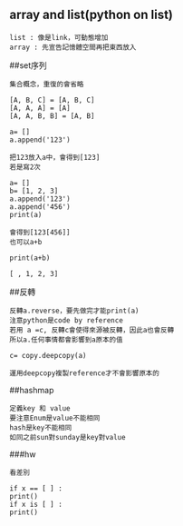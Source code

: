 ## array and list(python on list)

    list : 像是link，可動態增加
    array : 先宣告記憶體空間再把東西放入

##set序列

    集合概念，重復的會省略

    [A, B, C] = [A, B, C]
    [A, A, A] = [A]
    [A, A, B, B] = [A, B]

    a= []
    a.append('123')

    把123放入a中，會得到[123]
    若是寫2次
    
    a= []
    b= [1, 2, 3]
    a.append('123')
    a.append('456')
    print(a)
    
    會得到[123[456]]    
    也可以a+b

    print(a+b)

    [ , 1, 2, 3]

##反轉
    
    反轉a.reverse，要先做完才能print(a)
    注意python是code by reference
    若用 a =c, 反轉c會使得來源被反轉，因此a也會反轉
    所以a.任何事情都會影響到a原本的值

    c= copy.deepcopy(a)

	運用deepcopy複製reference才不會影響原本的

##hashmap
	
	定義key 和 value
	要注意Enum是value不能相同
	hash是key不能相同
	如同之前sun對sunday是key對value
  
###hw 
	
	看差別 
	
	if x == [ ] :
  	print()
	if x is [ ] :
	print()
